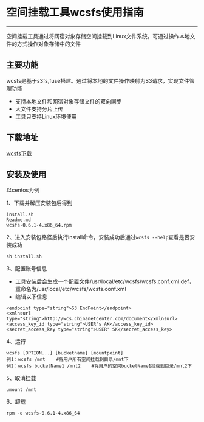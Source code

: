 # 空间挂载工具wcsfs使用指南

---

空间挂载工具通过将网宿对象存储空间挂载到Linux文件系统。可通过操作本地文件的方式操作对象存储中的文件

## 主要功能
wcsfs是基于s3fs,fuse搭建。通过将本地的文件操作映射为S3请求，实现文件管理功能

 - 支持本地文件和网宿对象存储文件的双向同步
 - 大文件支持分片上传
 - 工具只支持Linux环境使用

## 下载地址
[wcsfs下载](http://wcsd.chinanetcenter.com/tool/wcsfs-0.6.1-8-centos-x86-64.zip)

## 安装及使用
以centos为例

1、下载并解压安装包后得到

```
install.sh
Readme.md
wcsfs-0.6.1-4.x86_64.rpm

```

2、进入安装包路径后执行install命令，安装成功后通过`wcsfs --help`查看是否安装成功

```
sh install.sh

```

3、配置账号信息

- 工具安装后会生成一个配置文件/usr/local/etc/wcsfs/wcsfs.conf.xml.def，重命名为/usr/local/etc/wcsfs/wcsfs.conf.xml
- 编辑以下信息

```
<endpoint type="string">S3 EndPoint</endpoint>
<xmlnsurl type="string">http://wcs.chinanetcenter.com/document</xmlnsurl>
<access_key_id type="string">USER's AK</access_key_id>
<secret_access_key type="string">USER' SK</secret_access_key>

```

4、运行

```
wcsfs [OPTION...] [bucketname] [mountpoint]
例1：wcsfs /mnt    #将用户所有空间挂载到目录/mnt下
例2：wcsfs bucketName1 /mnt2    #将用户的空间bucketName1挂载到目录/mnt2下
```

5、取消挂载

```
umount /mnt
```

6、卸载
```
rpm -e wcsfs-0.6.1-4.x86_64
```
